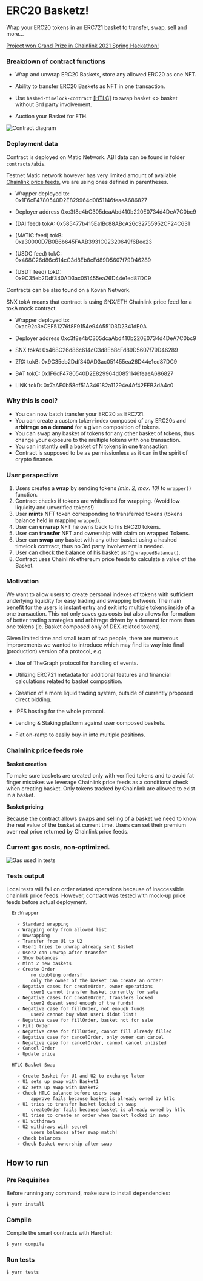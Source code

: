 # ERC20 Basketz!

Wrap your ERC20 tokens in an ERC721 basket to transfer, swap, sell and more...

[Project won Grand Prize in Chainlink 2021 Spring Hackathon!](https://devpost.com/software/wrappedbasketz)

### Breakdown of contract functions

* Wrap and unwrap ERC20 Baskets, store any allowed ERC20 as one NFT.

* Ability to transfer ERC20 Baskets as NFT in one transaction.

* Use `hashed-timelock-contract` [[HTLC]](https://github.com/ConsenSys/hashed-timelock-contract-ethereum) to swap basket <> basket without 3rd party involvement.

* Auction your Basket for ETH.

![Contract diagram](contract_flow.jpg)

### Deployment data

Contract is deployed on Matic Network. ABI data can be found in folder `contracts/abis`.

Testnet Matic network however has very limited amount of available [Chainlink price feeds](https://docs.chain.link/docs/matic-addresses), we are using ones defined in parentheses.

 * Wrapper deployed to: 0x1F6cF4780540D2E829964d0851146feaeA686827

 * Deployer address 0xc3f8e4bC305dcaAbd410b220E0734d4DeA7C0bc9

 * (DAI feed) tokA: 0x585477b415Ea1Bc88ABcA26c32755952CF24C631

 * (MATIC feed) tokB: 0xa30000D7B0B6b645FAAB3931C02320649f6Bee23

 * (USDC feed) tokC: 0x468C26d86c614cC3d8Eb8cFd89D5607f79D46289

 * (USDT feed) tokD: 0x9C35eb2Ddf340AD3ac051455ea26D44e1ed87DC9


Contracts can be also found on a Kovan Network.

SNX tokA means that contract is using SNX/ETH Chainlink price feed for a tokA mock contract. 

 * Wrapper deployed to: 0xac92c3eCEF51276f8F9154e94A55103D2341dE0A

 * Deployer address 0xc3f8e4bC305dcaAbd410b220E0734d4DeA7C0bc9

 * SNX tokA: 0x468C26d86c614cC3d8Eb8cFd89D5607f79D46289

 * ZRX tokB: 0x9C35eb2Ddf340AD3ac051455ea26D44e1ed87DC9

 * BAT tokC: 0x1F6cF4780540D2E829964d0851146feaeA686827

 * LINK tokD: 0x7aAE0b58df51A346182a11294e4Af42EEB3dA4c0

### Why this is cool?

* You can now batch transfer your ERC20 as ERC721.
* You can create a custom token-index composed of any ERC20s and **arbitrage on a demand** for a given composition of tokens.
* You can swap any basket of tokens for any other basket of tokens, thus change your exposure to the multiple tokens with one transaction.
* You can instantly sell a basket of N tokens in one transaction.
* Contract is supposed to be as permissionless as it can in the spirit of crypto finance.

### User perspective

1) Users creates a **wrap** by sending tokens *(min. 2, max. 10)* to `wrapper()` function.
2) Contract checks if tokens are whitelisted for wrapping. (Avoid low liquidity and unverified tokens!)
3) User **mints** NFT token corresponding to transferred tokens (tokens balance held in mapping `wrapped`).
4) User can **unwrap** NFT he owns back to his ERC20 tokens.
5) User can **transfer** NFT and ownership with claim on wrapped Tokens.
6) User can **swap** any basket with any other basket using a hashed timelock contract, thus no 3rd party involvement is needed.
7) User can check the balance of his basket using `wrappedBalance()`.
8) Contract uses Chainlink ethereum price feeds to calculate a value of the Basket.

### Motivation

We want to allow users to create personal indexes of tokens with sufficient underlying liquidity for easy trading and swapping between. The main benefit for the users is instant entry and exit into multiple tokens inside of a one transaction. This not only saves gas costs but also allows for formation of better trading strategies and arbitrage driven by a demand for more than one tokens (ie. Basket composed only of DEX-related tokens).

Given limited time and small team of two people, there are numerous improvements we wanted to introduce which may find its way into final (production) version of a protocol, e.g

* Use of TheGraph protocol for handling of events.

* Utilizing ERC721 metadata for additional features and financial calculations related to basket composition.

* Creation of a more liquid trading system, outside of currently proposed direct bidding.

* IPFS hosting for the whole protocol.

* Lending & Staking platform against user composed baskets.

* Fiat on-ramp to easily buy-in into multiple positions.


### Chainlink price feeds role

**Basket creation**

To make sure baskets are created only with verified tokens and to avoid fat finger mistakes we leverage Chainlink price feeds as a conditional check when creating basket. Only tokens tracked by Chainlink are allowed to exist in a basket.

**Basket pricing**

Because the contract allows swaps and selling of a basket we need to know the real value of the basket at current time. Users can set their premium over real price returned by Chainlink price feeds.

### Current gas costs, non-optimized.

![Gas used in tests](gas_cost.png)

### Tests output

Local tests will fail on order related operations because of inaccessible chainlink price feeds. However, contract was tested with mock-up price feeds before actual deployment.

````html
  ErcWrapper

    ✓ Standard wrapping
    ✓ Wrapping only from allowed list
    ✓ Unwrapping
    ✓ Transfer from U1 to U2
    ✓ User1 tries to unwrap already sent Basket
    ✓ User2 can unwrap after transfer
    ✓ Show balances
    ✓ Mint 2 new baskets
    ✓ Create Order
         no doubling orders!
         only the owner of the basket can create an order!
    ✓ Negative cases for createOrder, owner operations
         user1 cannot transfer basket currently for sale
    ✓ Negative cases for createOrder, transfers locked
         user2 doesnt send enough of the funds!
    ✓ Negative case for fillOrder, not enough funds
         user2 cannot buy what user1 didnt list!
    ✓ Negative case for fillOrder, basket not for sale
    ✓ Fill Order
    ✓ Negative case for fillOrder, cannot fill already filled
    ✓ Negative case for cancelOrder, only owner can cancel
    ✓ Negative case for cancelOrder, cannot cancel unlisted
    ✓ Cancel Order
    ✓ Update price

  HTLC Basket Swap

    ✓ Create Basket for U1 and U2 to exchange later
    ✓ U1 sets up swap with Basket1
    ✓ U2 sets up swap with Basket2
    ✓ Check HTLC balance before users swap
         approve fails because basket is already owned by htlc
    ✓ U1 tries to transfer basket locked in swap
         createOrder fails because basket is already owned by htlc
    ✓ U1 tries to create an order when basket locked in swap
    ✓ U1 withdraws
    ✓ U2 withdraws with secret
         users balances after swap match!
    ✓ Check balances
    ✓ Check Basket ownership after swap
````

## How to run

### Pre Requisites

Before running any command, make sure to install dependencies:

```sh
$ yarn install
```

### Compile

Compile the smart contracts with Hardhat:

```sh
$ yarn compile
```

### Run tests

```sh
$ yarn tests
```
